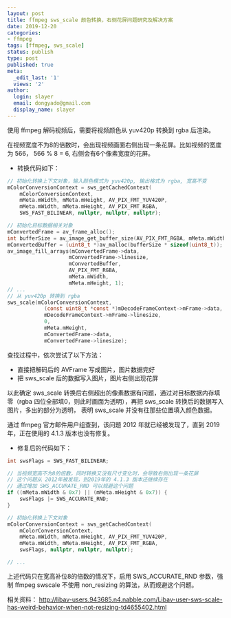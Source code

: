 ```yaml
---
layout: post
title: ffmpeg sws_scale 颜色转换，右侧花屏问题研究及解决方案
date: 2019-12-20
categories:
- ffmpeg
tags: [ffmpeg, sws_scale]
status: publish
type: post
published: true
meta:
  _edit_last: '1'
  views: '2'
author:
  login: slayer
  email: dongyado@gmail.com
  display_name: slayer
---
```



使用 ffmpeg 解码视频后，需要将视频颜色从 yuv420p 转换到 rgba 后渲染。

在视频宽度不为8的倍数时，会出现视频画面右侧出现一条花屏。比如视频的宽度为 566， 566 % 8 = 6, 右侧会有6个像素宽度的花屏。


+ 转换代码如下：


```c
// 初始化转换上下文对象，输入颜色模式为 yuv420p, 输出格式为 rgba, 宽高不变
mColorConversionContext = sws_getCachedContext(	
    mColorConversionContext,
    mMeta.mWidth, mMeta.mHeight, AV_PIX_FMT_YUV420P,
    mMeta.mWidth, mMeta.mHeight, AV_PIX_FMT_RGBA,
    SWS_FAST_BILINEAR, nullptr, nullptr, nullptr);

// 初始化目标数据相关对象
mConvertedFrame = av_frame_alloc();
int bufferSize = av_image_get_buffer_size(AV_PIX_FMT_RGBA, mMeta.mWidth, mMeta.mHeight, 1);
mConvertedBuffer = (uint8_t *)av_malloc(bufferSize * sizeof(uint8_t));
av_image_fill_arrays(mConvertedFrame->data,
                    mConvertedFrame->linesize,
                    mConvertedBuffer,
                    AV_PIX_FMT_RGBA,
                    mMeta.mWidth,
                    mMeta.mHeight, 1);
// ...
// 从 yuv420p 转换到 rgba
sws_scale(mColorConversionContext,
            (const uint8_t *const *)mDecodeFrameContext->mFrame->data,
            mDecodeFrameContext->mFrame->linesize,
            0,
            mMeta.mHeight,
            mConvertedFrame->data,
            mConvertedFrame->linesize);


```

查找过程中，依次尝试了以下方法：
+ 直接把解码后的 AVFrame 写成图片，图片数据完好
+ 把 sws_scale 后的数据写入图片，图片右侧出现花屏

以此确定 sws_scale 转换后右侧超出的像素数据有问题，通过对目标数据内存填零（rgba 四位全部填0，则此时画面为透明），再把 sws_scale 转换后的数据写入图片，多出的部分为透明，
表明 sws_scale 并没有往那些位置填入颜色数据。

通过 ffmpeg 官方邮件用户组查到，该问题 2012 年就已经被发现了，直到 2019 年，正在使用的 4.1.3 版本也没有修复。 


+ 修复后的代码如下：

```c
int swsFlags = SWS_FAST_BILINEAR;

// 当视频宽高不为8的倍数，同时转换又没有尺寸变化时，会导致右侧出现一条花屏
// 这个问题从 2012年被发现，到2019年的 4.1.3 版本还继续存在
// 通过增加 SWS_ACCURATE_RND 可以规避这个问题
if ((mMeta.mWidth & 0x7) || (mMeta.mHeight & 0x7)) {
    swsFlags |= SWS_ACCURATE_RND;
}

// 初始化转换上下文对象
mColorConversionContext = sws_getCachedContext(	
    mColorConversionContext,
    mMeta.mWidth, mMeta.mHeight, AV_PIX_FMT_YUV420P,
    mMeta.mWidth, mMeta.mHeight, AV_PIX_FMT_RGBA,
    swsFlags, nullptr, nullptr, nullptr);

// ...

```

上述代码只在宽高补位8的倍数的情况下，启用 SWS_ACCURATE_RND 参数，强制 ffmpeg swscale 不使用 non_resizing 的算法，从而规避这个问题。

相关资料： http://libav-users.943685.n4.nabble.com/Libav-user-sws-scale-has-weird-behavior-when-not-resizing-td4655402.html








